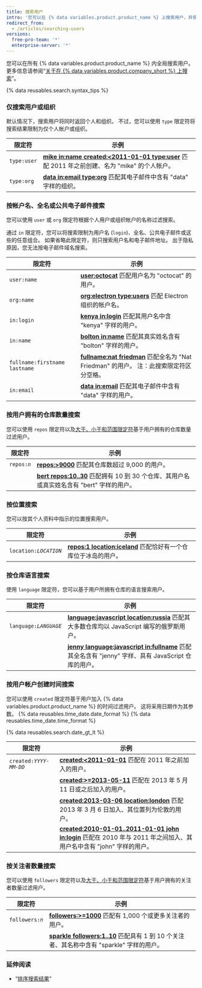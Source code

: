 ```yaml
---
title: 搜索用户
intro: '您可以在 {% data variables.product.product_name %} 上搜索用户，并使用这些用户搜索限定符的任意组合缩小结果范围。'
redirect_from:
  - /articles/searching-users
versions:
  free-pro-team: '*'
  enterprise-server: '*'
---
```


您可以在所有 {% data variables.product.product_name %} 内全局搜索用户。 更多信息请参阅“[关于在 {% data variables.product.company_short %} 上搜索](/articles/about-searching-on-github)”。

{% data reusables.search.syntax_tips %}

### 仅搜索用户或组织

默认情况下，搜索用户将同时返回个人和组织。 不过，您可以使用 `type` 限定符将搜索结果限制为仅个人帐户或组织。

| 限定符         | 示例                                                                                                                                                                                |
| ----------- | --------------------------------------------------------------------------------------------------------------------------------------------------------------------------------- |
| `type:user` | [**mike in:name created:&lt;2011-01-01 type:user**](https://github.com/search?q=mike+in:name+created%3A%3C2011-01-01+type%3Auser&type=Users) 匹配 2011 年之前创建、名为 "mike" 的个人帐户。 |
| `type:org`  | [**data in:email type:org**](https://github.com/search?q=data+in%3Aemail+type%3Aorg&type=Users) 匹配其电子邮件中含有 "data" 字样的组织。                                                          |

### 按帐户名、全名或公共电子邮件搜索

您可以使用 `user` 或 `org` 限定符根据个人用户或组织帐户的名称过滤搜索。

通过 `in` 限定符，您可以将搜索限制为用户名 (`login`)、全名、公共电子邮件或这些的任意组合。 如果省略此限定符，则只搜索用户名和电子邮件地址。 出于隐私原因，您无法按电子邮件域名搜索。

| 限定符                           | 示例                                                                                                                                  |
| ----------------------------- | ----------------------------------------------------------------------------------------------------------------------------------- |
| `user:name`                   | [**user:octocat**](https://github.com/search?q=user%3Aoctocat&type=Users) 匹配用户名为 "octocat" 的用户。                                     |
| `org:name`                    | [**org:electron type:users**](https://github.com/search?q=org%3Aelectron+type%3Ausers&type=Users) 匹配 Electron 组织的帐户名。               |
| `in:login`                    | [**kenya in:login**](https://github.com/search?q=kenya+in%3Alogin&type=Users) 匹配其用户名中含 "kenya" 字样的用户。                               |
| `in:name`                     | [**bolton in:name**](https://github.com/search?q=bolton+in%3Afullname&type=Users) 匹配其真实姓名含有 "bolton" 字样的用户。                         |
| `fullname:firstname lastname` | [**fullname:nat friedman**](https://github.com/search?q=fullname%3Anat+friedman&type=Users) 匹配全名为 "Nat Friedman" 的用户。 注：此搜索限定符区分空格。 |
| `in:email`                    | [**data in:email**](https://github.com/search?q=data+in%3Aemail&type=Users&utf8=%E2%9C%93) 匹配其电子邮件中含有 "data" 字样的用户。                 |

### 按用户拥有的仓库数量搜索

您可以使用 `repos` 限定符以及[大于、小于和范围限定符](/articles/understanding-the-search-syntax)基于用户拥有的仓库数量过滤用户。

| 限定符                       | 示例                                                                                                                             |
| ------------------------- | ------------------------------------------------------------------------------------------------------------------------------ |
| <code>repos:<em>n</em></code> | [**repos:>9000**](https://github.com/search?q=repos%3A%3E%3D9000&type=Users) 匹配其仓库数超过 9,000 的用户。                               |
|                           | [**bert repos:10..30**](https://github.com/search?q=bert+repos%3A10..30&type=Users) 匹配拥有 10 到 30 个仓库、其用户名或真实姓名含有 "bert" 字样的用户。 |

### 按位置搜索

您可以按其个人资料中指示的位置搜索用户。

| 限定符                       | 示例                                                                                                                    |
| ------------------------- | --------------------------------------------------------------------------------------------------------------------- |
| <code>location:<em>LOCATION</em></code> | [**repos:1 location:iceland**](https://github.com/search?q=repos%3A1+location%3Aiceland&type=Users) 匹配恰好有一个仓库位于冰岛的用户。 |

### 按仓库语言搜索

使用 `language` 限定符，您可以基于用户所拥有仓库的语言搜索用户。

| 限定符                       | 示例                                                                                                                                                                    |
| ------------------------- | --------------------------------------------------------------------------------------------------------------------------------------------------------------------- |
| <code>language:<em>LANGUAGE</em></code> | [**language:javascript location:russia**](https://github.com/search?q=language%3Ajavascript+location%3Arussia&type=Users) 匹配其大多数仓库均以 JavaScript 编写的俄罗斯用户。             |
|                           | [**jenny language:javascript in:fullname**](https://github.com/search?q=jenny+language%3Ajavascript+in%3Afullname&type=Users) 匹配其全名含有 "jenny" 字样、具有 JavaScript 仓库的用户。 |

### 按用户帐户创建时间搜索

您可以使用 `created` 限定符基于用户加入 {% data variables.product.product_name %} 的时间过滤用户。 这将采用日期作为其参数。 {% data reusables.time_date.date_format %} {% data reusables.time_date.time_format %}

{% data reusables.search.date_gt_lt %}

| 限定符                       | 示例                                                                                                                                                                                          |
| ------------------------- | ------------------------------------------------------------------------------------------------------------------------------------------------------------------------------------------- |
| <code>created:<em>YYYY-MM-DD</em></code> | [**created:<2011-01-01**](https://github.com/search?q=created%3A%3C2011-01-01&type=Users) 匹配在 2011 年之前加入的用户。                                                                                |
|                           | [**created:>=2013-05-11**](https://github.com/search?q=created%3A%3E%3D2013-05-11&type=Users) 匹配在 2013 年 5 月 11 日或之后加入的用户。                                                                  |
|                           | [**created:2013-03-06 location:london**](https://github.com/search?q=created%3A2013-03-06+location%3Alondon&type=Users) 匹配 2013 年 3 月 6 日加入、其位置列为伦敦的用户。                                     |
|                           | [**created:2010-01-01..2011-01-01 john in:login**](https://github.com/search?q=created%3A2010-01-01..2011-01-01+john+in%3Ausername&type=Users) 匹配在 2010 年与 2011 年之间加入、其用户名中含有 "john" 字样的用户。 |

### 按关注者数量搜索

您可以使用 `followers` 限定符以及[大于、小于和范围限定符](/articles/understanding-the-search-syntax)基于用户拥有的关注者数量过滤用户。

| 限定符                       | 示例                                                                                                                                       |
| ------------------------- | ---------------------------------------------------------------------------------------------------------------------------------------- |
| <code>followers:<em>n</em></code> | [**followers:>=1000**](https://github.com/search?q=followers%3A%3E%3D1000&type=Users) 匹配有 1,000 个或更多关注者的用户。                              |
|                           | [**sparkle followers:1..10**](https://github.com/search?q=sparkle+followers%3A1..10&type=Users) 匹配具有 1 到 10 个关注者、其名称中含有 "sparkle" 字样的用户。 |

### 延伸阅读

- “[排序搜索结果](/articles/sorting-search-results/)”
